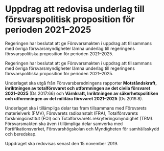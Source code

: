 # Uppdrag att redovisa underlag till försvarspolitisk proposition för perioden 2021–2025

Regeringen har beslutat att ge Försvarsmakten i uppdrag att tillsammans med övriga försvarsmyndigheter lämna underlag till regeringens försvarspolitiska proposition för perioden 2021–2025.

Regeringen har beslutat att ge Försvarsmakten i uppdrag att tillsammans med övriga försvarsmyndigheter lämna underlag till regeringens försvarspolitiska proposition för perioden 2021–2025.

Underlaget ska utgå från Försvarsberedningens rapporter **Motståndskraft, inriktningen av totalförsvaret och utformningen av det civila försvaret 2021–2025** (Ds 2017:66) och **Värnkraft, Inriktningen av säkerhetspolitiken och utformningen av det militära försvaret 2021–2025** (Ds 2019:8).

Underlaget ska i tillämpliga delar tas fram tillsammans med Försvarets materielverk (FMV), Försvarets radioanstalt (FRA), Totalförsvarets forskningsinstitut (FOI) och Totalförsvarets rekryteringsmyndighet (TRM). Försvarsmakten ska även i tillämpliga delar samverka med Fortifikationsverket, Försvarshögskolan och Myndigheten för samhällsskydd och beredskap.

Uppdraget ska redovisas senast den 15 november 2019.
